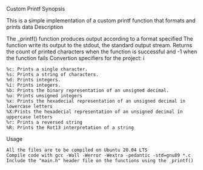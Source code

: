 Custom Printf
Synopsis

This is a simple implementation of a custom printf function that formats and prints data
Description

The _printf() function produces output according to a format specified The function write its output to the stdout, the standard output stream. Returns the count of printed characters when the function is successful and -1 when the function fails Convertion specifiers for the project: i

    %c: Prints a single character.
    %s: Prints a string of characters.
    %d: Prints integers.
    %i: Prints integers.
    %b: Prints the binary representation of an unsigned decimal.
    %u: Prints unsigned integers
    %x: Prints the hexadecial representation of an unsigned decimal in lowercase letters
    %X:Prints the hexadecial representation of an unsigned decimal in uppercase letters
    %r: Prints a reversed string
    %R: Prints the Rot13 interpretation of a string

Usage

    All the files are to be compiled on Ubuntu 20.04 LTS
    Compile code with gcc -Wall -Werror -Wextra -pedantic -std=gnu89 *.c
    Include the "main.h" header file on the functions using the _printf()
